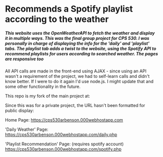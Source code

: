 # Recommends a Spotify playlist according to the weather

##### This website uses the OpenWeatherAPI to fetch the weather and display it in multiple ways. This was the final group project for CPS 530. I was personally in charge of displaying the info for the 'daily' and 'playlist' tabs. The playlist tab adds a twist to the website, using the Spotify API to recommend playlists for users according to searched weather. The pages are responsive too

All API calls are made in the front-end using AJAX - since using an API wasn't a requirement of the project, we had to self-learn calls and didn't know better. If I were to do it again I'd use node.js. I might update that and some other functionality in the future.

This repo is my fork of the main project at:

Since this was for a private project, the URL hasn't been formatted for public display:

Home Page: https://cps530arbenson.000webhostapp.com

'Daily Weather' Page: https://cps530arbenson.000webhostapp.com/daily.php

'Playlist Recommendation' Page: (requires spotify account) https://cps530arbenson.000webhostapp.com/spotify.php
